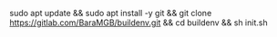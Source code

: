 sudo apt update && sudo apt install -y git && git clone https://gitlab.com/BaraMGB/buildenv.git && cd buildenv && sh init.sh
